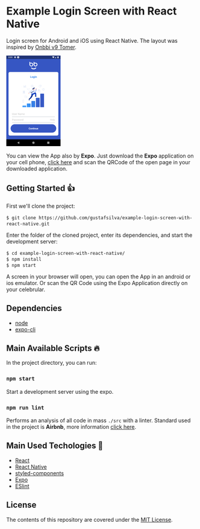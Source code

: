 # Example Login Screen with React Native

Login screen for Android and iOS using React Native. The layout was inspired by [Onbbi v9 Tomer](https://www.sketchappsources.com/free-source/3909-concept-game-app-sketch-freebie-resource.html).

![Example Login Screen With React Native Screenshot](./assets/images/screenshot.jpg)

You can view the App also by **Expo**.
Just download the **Expo** application on your cell phone, [click here](https://expo.io/@gustafsilva/example-login-screen-with-react-native-onbbi) and scan the QRCode of the open page in your downloaded application.

## Getting Started :+1:
First we'll clone the project:
```shell
$ git clone https://github.com/gustafsilva/example-login-screen-with-react-native.git
```

Enter the folder of the cloned project, enter its dependencies, and start the development server:
```shell
$ cd example-login-screen-with-react-native/
$ npm install
$ npm start
```

A screen in your browser will open, you can open the App in an android or ios emulator.
Or scan the QR Code using the Expo Application directly on your celebrular.

## Dependencies
- [node](https://nodejs.org/en/)
- [expo-cli](https://expo.io/learn)
## Main Available Scripts :fire:

In the project directory, you can run:

### `npm start`

Start a development server using the expo.

### `npm run lint`

Performs an analysis of all code in mass `./src` with a linter.
Standard used in the project is **Airbnb**, more information [click here](https://github.com/airbnb/javascript).

## Main Used Techologies :rocket:

- [React](http://reactjs.org)
- [React Native](https://facebook.github.io/react-native/)
- [styled-components](http://styled-components.com/)
- [Expo](https://expo.io/)
- [ESlint](https://eslint.org/)

## License
The contents of this repository are covered under the [MIT License](./LICENSE).